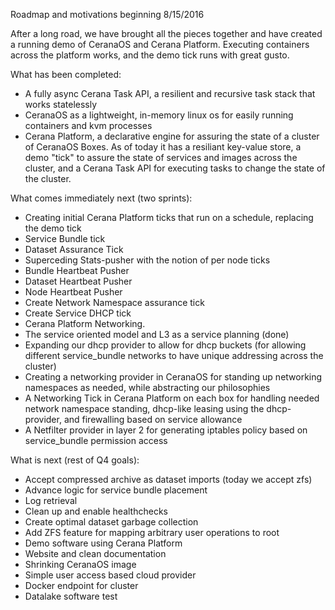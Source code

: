 Roadmap and motivations beginning 8/15/2016

After a long road, we have brought all the pieces together and have created a running demo of CeranaOS and Cerana Platform. Executing containers across the platform works, and the demo tick runs with great gusto.

What has been completed:
- A fully async Cerana Task API, a resilient and recursive task stack that works statelessly
- CeranaOS as a lightweight, in-memory linux os for easily running containers and kvm processes
- Cerana Platform, a declarative engine for assuring the state of a cluster of CeranaOS Boxes. As of today it has a resiliant key-value store, a demo "tick" to assure the state of services and images across the cluster, and a Cerana Task API for executing tasks to change the state of the cluster.

What comes immediately next (two sprints):
- Creating initial Cerana Platform ticks that run on a schedule, replacing the demo tick
 - Service Bundle tick
 - Dataset Assurance Tick
- Superceding Stats-pusher with the notion of per node ticks
 - Bundle Heartbeat Pusher
 - Dataset Heartbeat Pusher
 - Node Heartbeat Pusher
 - Create Network Namespace assurance tick
 - Create Service DHCP tick
- Cerana Platform Networking.
 - The service oriented model and L3 as a service planning (done)
 - Expanding our dhcp provider to allow for dhcp buckets (for allowing different service_bundle networks to have unique addressing across the cluster)
 - Creating a networking provider in CeranaOS for standing up networking namespaces as needed, while abstracting our philosophies
 - A Networking Tick in Cerana Platform on each box for handling needed network namespace standing, dhcp-like leasing using the dhcp-provider, and firewalling based on service allowance
 - A Netfilter provider in layer 2 for generating iptables policy based on service_bundle permission access

What is next (rest of Q4 goals):
- Accept compressed archive as dataset imports (today we accept zfs)
- Advance logic for service bundle placement
- Log retrieval
- Clean up and enable healthchecks
- Create optimal dataset garbage collection
- Add ZFS feature for mapping arbitrary user operations to root
- Demo software using Cerana Platform
- Website and clean documentation
- Shrinking CeranaOS image
 - Simple user access based cloud provider
 - Docker endpoint for cluster
 - Datalake software test
